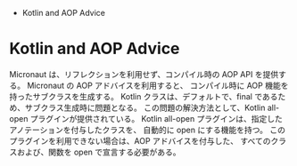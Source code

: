 <!-- toc -->
- Kotlin and AOP Advice

# Kotlin and AOP Advice
Micronaut は、リフレクションを利用せず、コンパイル時の AOP API を提供する。
Micronaut の AOP アドバイスを利用すると、
コンパイル時に AOP 機能を持ったサブクラスを生成する。
Kotlin クラスは、デフォルトで、final であるため、サブクラス生成時に問題となる。
この問題の解決方法として、Kotlin all-open プラグインが提供されている。
Kotlin all-open プラグインは、指定したアノテーションを付与したクラスを、
自動的に open にする機能を持つ。
このプラグインを利用できない場合は、AOP アドバイスを付与した、
すべてのクラスおよび、関数を open で宣言する必要がある。
